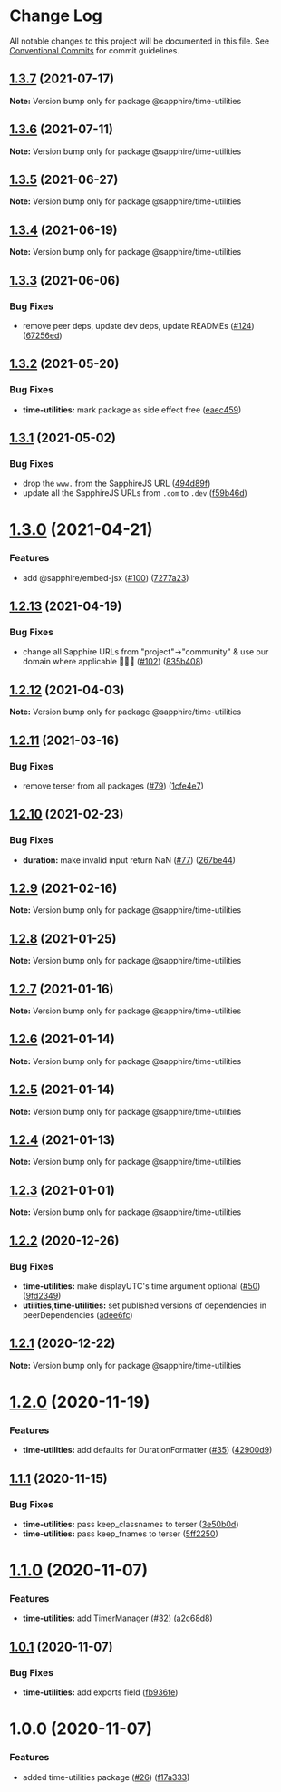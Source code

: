 # Change Log

All notable changes to this project will be documented in this file.
See [Conventional Commits](https://conventionalcommits.org) for commit guidelines.

## [1.3.7](https://github.com/sapphiredev/utilities/compare/@sapphire/time-utilities@1.3.6...@sapphire/time-utilities@1.3.7) (2021-07-17)

**Note:** Version bump only for package @sapphire/time-utilities

## [1.3.6](https://github.com/sapphiredev/utilities/compare/@sapphire/time-utilities@1.3.5...@sapphire/time-utilities@1.3.6) (2021-07-11)

**Note:** Version bump only for package @sapphire/time-utilities

## [1.3.5](https://github.com/sapphiredev/utilities/compare/@sapphire/time-utilities@1.3.4...@sapphire/time-utilities@1.3.5) (2021-06-27)

**Note:** Version bump only for package @sapphire/time-utilities

## [1.3.4](https://github.com/sapphiredev/utilities/compare/@sapphire/time-utilities@1.3.3...@sapphire/time-utilities@1.3.4) (2021-06-19)

**Note:** Version bump only for package @sapphire/time-utilities

## [1.3.3](https://github.com/sapphiredev/utilities/compare/@sapphire/time-utilities@1.3.2...@sapphire/time-utilities@1.3.3) (2021-06-06)

### Bug Fixes

-   remove peer deps, update dev deps, update READMEs ([#124](https://github.com/sapphiredev/utilities/issues/124)) ([67256ed](https://github.com/sapphiredev/utilities/commit/67256ed43b915b02a8b5c68230ba82d6210c5032))

## [1.3.2](https://github.com/sapphiredev/utilities/compare/@sapphire/time-utilities@1.3.1...@sapphire/time-utilities@1.3.2) (2021-05-20)

### Bug Fixes

-   **time-utilities:** mark package as side effect free ([eaec459](https://github.com/sapphiredev/utilities/commit/eaec45967c06ce4015ab2ecc3e52dc9ac73a8ed7))

## [1.3.1](https://github.com/sapphiredev/utilities/compare/@sapphire/time-utilities@1.3.0...@sapphire/time-utilities@1.3.1) (2021-05-02)

### Bug Fixes

-   drop the `www.` from the SapphireJS URL ([494d89f](https://github.com/sapphiredev/utilities/commit/494d89ffa04f78c195b93d7905b3232884f7d7e2))
-   update all the SapphireJS URLs from `.com` to `.dev` ([f59b46d](https://github.com/sapphiredev/utilities/commit/f59b46d1a0ebd39cad17b17d71cd3b9da808d5fd))

# [1.3.0](https://github.com/sapphiredev/utilities/compare/@sapphire/time-utilities@1.2.13...@sapphire/time-utilities@1.3.0) (2021-04-21)

### Features

-   add @sapphire/embed-jsx ([#100](https://github.com/sapphiredev/utilities/issues/100)) ([7277a23](https://github.com/sapphiredev/utilities/commit/7277a236015236ed8e81b7882875410facc4ce17))

## [1.2.13](https://github.com/sapphiredev/utilities/compare/@sapphire/time-utilities@1.2.12...@sapphire/time-utilities@1.2.13) (2021-04-19)

### Bug Fixes

-   change all Sapphire URLs from "project"->"community" & use our domain where applicable 👨‍🌾🚜 ([#102](https://github.com/sapphiredev/utilities/issues/102)) ([835b408](https://github.com/sapphiredev/utilities/commit/835b408e8e57130c3787aca2e32613346ff23e4d))

## [1.2.12](https://github.com/sapphiredev/utilities/compare/@sapphire/time-utilities@1.2.11...@sapphire/time-utilities@1.2.12) (2021-04-03)

**Note:** Version bump only for package @sapphire/time-utilities

## [1.2.11](https://github.com/sapphiredev/utilities/compare/@sapphire/time-utilities@1.2.10...@sapphire/time-utilities@1.2.11) (2021-03-16)

### Bug Fixes

-   remove terser from all packages ([#79](https://github.com/sapphiredev/utilities/issues/79)) ([1cfe4e7](https://github.com/sapphiredev/utilities/commit/1cfe4e7c804e62c142495686d2b83b81d0026c02))

## [1.2.10](https://github.com/sapphiredev/utilities/compare/@sapphire/time-utilities@1.2.9...@sapphire/time-utilities@1.2.10) (2021-02-23)

### Bug Fixes

-   **duration:** make invalid input return NaN ([#77](https://github.com/sapphiredev/utilities/issues/77)) ([267be44](https://github.com/sapphiredev/utilities/commit/267be44e6ed898d1fe59f44b4dba8f4a75ed0bcc))

## [1.2.9](https://github.com/sapphiredev/utilities/compare/@sapphire/time-utilities@1.2.8...@sapphire/time-utilities@1.2.9) (2021-02-16)

**Note:** Version bump only for package @sapphire/time-utilities

## [1.2.8](https://github.com/sapphiredev/utilities/compare/@sapphire/time-utilities@1.2.7...@sapphire/time-utilities@1.2.8) (2021-01-25)

**Note:** Version bump only for package @sapphire/time-utilities

## [1.2.7](https://github.com/sapphiredev/utilities/compare/@sapphire/time-utilities@1.2.6...@sapphire/time-utilities@1.2.7) (2021-01-16)

**Note:** Version bump only for package @sapphire/time-utilities

## [1.2.6](https://github.com/sapphiredev/utilities/compare/@sapphire/time-utilities@1.2.5...@sapphire/time-utilities@1.2.6) (2021-01-14)

**Note:** Version bump only for package @sapphire/time-utilities

## [1.2.5](https://github.com/sapphiredev/utilities/compare/@sapphire/time-utilities@1.2.4...@sapphire/time-utilities@1.2.5) (2021-01-14)

**Note:** Version bump only for package @sapphire/time-utilities

## [1.2.4](https://github.com/sapphiredev/utilities/compare/@sapphire/time-utilities@1.2.3...@sapphire/time-utilities@1.2.4) (2021-01-13)

**Note:** Version bump only for package @sapphire/time-utilities

## [1.2.3](https://github.com/sapphiredev/utilities/compare/@sapphire/time-utilities@1.2.2...@sapphire/time-utilities@1.2.3) (2021-01-01)

**Note:** Version bump only for package @sapphire/time-utilities

## [1.2.2](https://github.com/sapphiredev/utilities/compare/@sapphire/time-utilities@1.2.1...@sapphire/time-utilities@1.2.2) (2020-12-26)

### Bug Fixes

-   **time-utilities:** make displayUTC's time argument optional ([#50](https://github.com/sapphiredev/utilities/issues/50)) ([9fd2349](https://github.com/sapphiredev/utilities/commit/9fd234946f5e1cf040295894f1608fb490623d8e))
-   **utilities,time-utilities:** set published versions of dependencies in peerDependencies ([adee6fc](https://github.com/sapphiredev/utilities/commit/adee6fcbd1f7d85e5abee2630aeaa3a192e2a29f))

## [1.2.1](https://github.com/sapphiredev/utilities/compare/@sapphire/time-utilities@1.2.0...@sapphire/time-utilities@1.2.1) (2020-12-22)

**Note:** Version bump only for package @sapphire/time-utilities

# [1.2.0](https://github.com/sapphiredev/utilities/compare/@sapphire/time-utilities@1.1.1...@sapphire/time-utilities@1.2.0) (2020-11-19)

### Features

-   **time-utilities:** add defaults for DurationFormatter ([#35](https://github.com/sapphiredev/utilities/issues/35)) ([42900d9](https://github.com/sapphiredev/utilities/commit/42900d9fee40ad416a1810675c389e53207cff7f))

## [1.1.1](https://github.com/sapphiredev/utilities/compare/@sapphire/time-utilities@1.1.0...@sapphire/time-utilities@1.1.1) (2020-11-15)

### Bug Fixes

-   **time-utilities:** pass keep_classnames to terser ([3e50b0d](https://github.com/sapphiredev/utilities/commit/3e50b0dff857d5ea6b2c577b5fe6582b7d4eeea1))
-   **time-utilities:** pass keep_fnames to terser ([5ff2250](https://github.com/sapphiredev/utilities/commit/5ff22508ffff131d850bc63b12d8cdcd7ebafcb6))

# [1.1.0](https://github.com/sapphiredev/utilities/compare/@sapphire/time-utilities@1.0.1...@sapphire/time-utilities@1.1.0) (2020-11-07)

### Features

-   **time-utilities:** add TimerManager ([#32](https://github.com/sapphiredev/utilities/issues/32)) ([a2c68d8](https://github.com/sapphiredev/utilities/commit/a2c68d84bb204a43ff599d5a24f85cb2b5be5ba8))

## [1.0.1](https://github.com/sapphiredev/utilities/compare/@sapphire/time-utilities@1.0.0...@sapphire/time-utilities@1.0.1) (2020-11-07)

### Bug Fixes

-   **time-utilities:** add exports field ([fb936fe](https://github.com/sapphiredev/utilities/commit/fb936fed345b3cd3b5083b6ec4d27ef96bfa877f))

# 1.0.0 (2020-11-07)

### Features

-   added time-utilities package ([#26](https://github.com/sapphiredev/utilities/issues/26)) ([f17a333](https://github.com/sapphiredev/utilities/commit/f17a3339667a452e8745fad7884272176e5d65e8))
